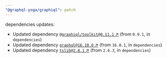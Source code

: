 ```yaml
---
"@graphql-yoga/graphiql": patch
---
```

dependencies updates:
  - Updated dependency [`@graphiql/toolkit@0.11.1` ↗︎](https://www.npmjs.com/package/@graphiql/toolkit/v/0.11.1) (from `0.9.1`, in `dependencies`)
  - Updated dependency [`graphql@16.10.0` ↗︎](https://www.npmjs.com/package/graphql/v/16.10.0) (from `16.8.1`, in `dependencies`)
  - Updated dependency [`tslib@2.8.1` ↗︎](https://www.npmjs.com/package/tslib/v/2.8.1) (from `2.6.3`, in `dependencies`)
